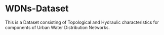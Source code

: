 # WDNs-Dataset
This is a Dataset consisting of Topological and Hydraulic characteristics for components of Urban Water Distribution Networks.
